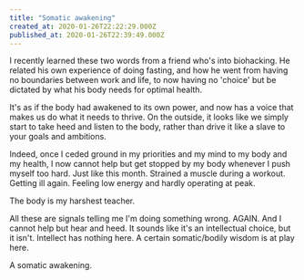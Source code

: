 ```yaml
---
title: "Somatic awakening"
created_at: 2020-01-26T22:22:29.000Z
published_at: 2020-01-26T22:39:49.000Z
---
```

I recently learned these two words from a friend who's into biohacking. He related his own experience of doing fasting, and how he went from having no boundaries between work and life, to now having no 'choice' but be dictated by what his body needs for optimal health. 

  

It's as if the body had awakened to its own power, and now has a voice that makes us do what it needs to thrive. On the outside, it looks like we simply start to take heed and listen to the body, rather than drive it like a slave to your goals and ambitions. 

  

Indeed, once I ceded ground in my priorities and my mind to my body and my health, I now cannot help but get stopped by my body whenever I push myself too hard. Just like this month. Strained a muscle during a workout. Getting ill again. Feeling low energy and hardly operating at peak. 

  

The body is my harshest teacher. 

  

All these are signals telling me I'm doing something wrong. AGAIN. And I cannot help but hear and heed. It sounds like it's an intellectual choice, but it isn't. Intellect has nothing here. A certain somatic/bodily wisdom is at play here. 

  

A somatic awakening.
